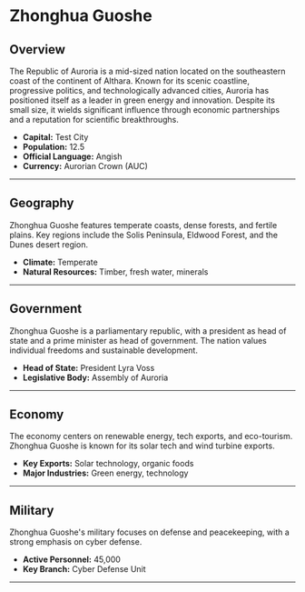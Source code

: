 # Zhonghua Guoshe

## Overview
The Republic of Auroria is a mid-sized nation located on the southeastern coast of the continent of Althara. Known for its scenic coastline, progressive politics, and technologically advanced cities, Auroria has positioned itself as a leader in green energy and innovation. Despite its small size, it wields significant influence through economic partnerships and a reputation for scientific breakthroughs.

- **Capital:** Test City
- **Population:** 12.5
- **Official Language:** Angish
- **Currency:** Aurorian Crown (AUC)

---

## Geography
Zhonghua Guoshe features temperate coasts, dense forests, and fertile plains. Key regions include the Solis Peninsula, Eldwood Forest, and the Dunes desert region.

- **Climate:** Temperate
- **Natural Resources:** Timber, fresh water, minerals

---

## Government
Zhonghua Guoshe is a parliamentary republic, with a president as head of state and a prime minister as head of government. The nation values individual freedoms and sustainable development.

- **Head of State:** President Lyra Voss
- **Legislative Body:** Assembly of Auroria

---

## Economy
The economy centers on renewable energy, tech exports, and eco-tourism. Zhonghua Guoshe is known for its solar tech and wind turbine exports.

- **Key Exports:** Solar technology, organic foods
- **Major Industries:** Green energy, technology

---

## Military
Zhonghua Guoshe's military focuses on defense and peacekeeping, with a strong emphasis on cyber defense.

- **Active Personnel:** 45,000
- **Key Branch:** Cyber Defense Unit

---

